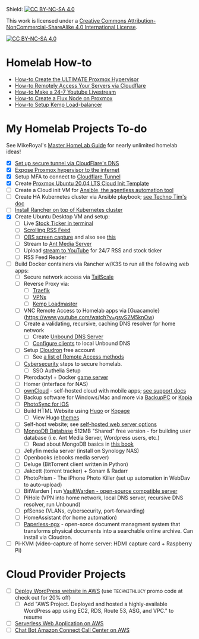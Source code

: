 Shield: [![CC BY-NC-SA 4.0][cc-by-nc-sa-shield]][cc-by-nc-sa]

This work is licensed under a
[Creative Commons Attribution-NonCommercial-ShareAlike 4.0 International License][cc-by-nc-sa].

[![CC BY-NC-SA 4.0][cc-by-nc-sa-image]][cc-by-nc-sa]

[cc-by-nc-sa]: http://creativecommons.org/licenses/by-nc-sa/4.0/
[cc-by-nc-sa-image]: https://licensebuttons.net/l/by-nc-sa/4.0/88x31.png
[cc-by-nc-sa-shield]: https://img.shields.io/badge/License-CC%20BY--NC--SA%204.0-lightgrey.svg

# Homelab How-to
- [How-to Create the ULTIMATE Proxmox Hypervisor](https://github.com/bmurrtech/how-to-homelab/blob/main/how-to_proxmox_hypervisor.md)
- [How-to Remotely Access Your Servers via Cloudflare](https://github.com/bmurrtech/how-to-homelab/blob/main/how-to_cloudflare.md)
- [How-to Make a 24-7 Youtube Livestream](https://github.com/bmurrtech/how-to-homelab/blob/main/how-to_24-7_livestream.md)
- [How-to Create a Flux Node on Proxmox](https://github.com/bmurrtech/how-to-homelab/blob/main/how-to_flux_proxmox_node.md)
- [How-to Setup Kemp Load-balancer](https://github.com/bmurrtech/how-to-homelab/blob/main/how-to_kemp_loadmaster.md)

# My Homelab Projects To-do

See MikeRoyal's [Master HomeLab Guide](https://github.com/mikeroyal/Self-Hosting-Guide) for nearly unlimited homelab ideas!

- [x] [Set up secure tunnel via CloudFlare's DNS](https://www.youtube.com/watch?v=ey4u7OUAF3c)
- [x] [Expose Proxmox hypervisor to the internet](https://www.youtube.com/watch?v=ey4u7OUAF3c)
- [x] Setup MFA to connect to [Cloudflare Tunnel](https://github.com/bmurrtech/how-to_homelab/blob/main/how-to_cloudflare.md)
- [x] Create [Proxmox Ubuntu 20.04 LTS Cloud Init Template](https://github.com/bmurrtech/how-to-homelab/blob/main/how-to_proxmox_hypervisor.md#create-cloud-image-vms)
- [ ] Create a Cloud init VM for [Ansible, the agentless automation tool](https://docs.technotim.live/posts/ansible-automation/)
- [ ] Create HA Kubernetes cluster via Ansible playbook; [see Techno Tim's doc](https://docs.technotim.live/posts/k3s-etcd-ansible/)
- [ ] [Install Rancher on top of Kubernetes cluster](https://ranchermanager.docs.rancher.com/v2.5/pages-for-subheaders/install-upgrade-on-a-kubernetes-cluster)
- [x] Create Ubuntu Desktop VM and setup:
  - [ ] Live [Stock Ticker in terminal](https://github.com/bmurrtech/mind-dump/blob/main/rtsp_rss_feed.md)
  - [ ] [Scrolling RSS Feed](https://github.com/bmurrtech/mind-dump/blob/main/rtsp_rss_feed.md)
  - [ ] [OBS screen capture](https://resources.antmedia.io/docs/simulcasting-to-social-media-channels) and also see [this](https://medium.com/@khan_honney/webrtc-replay-from-obs-hosted-rtmp-stream-b995d168497)
  - [ ] Stream to [Ant Media Server](https://github.com/bmurrtech/mind-dump/blob/main/rtsp_rss_feed.md)
  - [ ] Upload [stream to YouTube](https://resources.antmedia.io/docs/simulcasting-to-social-media-channels) for 24/7 RSS and stock ticker
  - [ ] RSS Feed Reader
- [ ] Build Docker containers via Rancher w/K3S to run all the following web apps:
  - [ ] Secure network access via [TailScale](https://tailscale.com/kb/1039/install-ubuntu-2004/)
  - [ ] Reverse Proxy via:
    - [ ] [Traefik](https://perfectmediaserver.com/remote-access/traefik101/)
    - [ ] [VPNs](https://perfectmediaserver.com/remote-access/vpns/)
    - [ ] [Kemp Loadmaster](https://github.com/bmurrtech/my-road-to-tech-job-in-22-days#kemp-loadmaster)
  - [ ] VNC Remote Access to Homelab apps via [Guacamole}(https://www.youtube.com/watch?v=gsvS2M5knOw)
  - [ ] Create a validating, recursive, caching DNS resolver fpr home network
    - [ ] Create [Unbound DNS Server](https://unbound.docs.nlnetlabs.nl/en/latest/use-cases/home-resolver.html)
    - [ ] [Configure clients](https://stevessmarthomeguide.com/home-network-dns-dnsmasq/) to local Unbound DNS
  - [ ] Setup [Cloudron](https://www.cloudron.io/store/index.html) free account
    - [ ] See [a list of Remote Access methods](https://github.com/mikeroyal/Self-Hosting-Guide#Remote-Access)
  - [ ] [Cybersecurity](https://github.com/bmurrtech/0-100-days-cloud-engineer/blob/main/home_network_cybersecurity.md) steps to secure homelab.
    - [ ] SSO Authelia Setup
  - [ ] Pterodactyl + Docker [game server](https://docs.technotim.live/posts/pterodactyl-game-server/)
  - [ ] Homer (interface for NAS)
  - [ ] [ownCloud](https://owncloud.com/pricing/) - self-hosted cloud with mobile apps; [see support docs](https://owncloud.com/docs-guides/)
  - [ ] Backup software for Windows/Mac and more via [BackupPC](https://github.com/backuppc/backuppc) or [Kopia](https://kopia.io/)
  - [ ] [PhotoSync for iOS](https://www.photosync-app.com/home.html)
  - [ ] Build HTML Website using [Hugo](https://gohugo.io/getting-started/quick-start/) or [Kopage](https://www.kopage.com/tour)
    - [ ] View Hugo [themes](https://themes.gohugo.io/)
  - [ ] Self-host website; see [self-hosted web server options](https://github.com/awesome-foss/awesome-sysadmin#web)
  - [ ] [MongoDB Database](https://www.mongodb.com/pricing) 512MB "Shared" free version - for building user database (i.e. Ant Media Server, Wordpress users, etc.)
    - [ ] Read about MongoDB basics in [this book](https://github.com/miollek/Free-Database-Books/blob/master/book/MongoDB%20Basics.pdf)
  - [ ] Jellyfin media server (install on Synology NAS)
  - [ ] Openbooks (ebooks media server)
  - [ ] Deluge (BitTorrent client written in Python)
  - [ ] Jakcett (torrent tracker) + Sonarr & Radarr
  - [ ] PhotoPrism - The iPhone Photo Killer (set up automation in WebDav to auto-upload)
  - [ ] BitWarden | run [VaultWarden - open-source compatible server](https://github.com/dani-garcia/vaultwarden)
  - [ ] PiHole (VPN into home network, local DNS server, recursive DNS resolver, run Unbound)
  - [ ] pfSense (VLANs, cybersecurity, port-forwarding)
  - [ ] HomeAssistant (for home automation)
  - [ ] [Paperless-ngx](https://docs.paperless-ngx.com/) - open-sorce document managment system that transforms physical documents into a searchable online archive. Can install via Cloudron.
- [ ] Pi-KVM (video-capture of home server: HDMI capture card + Raspberry Pi)

# Cloud Provider Projects
- [ ] [Deploy WordPress website in AWS](https://www.aosnote.com/offers/xFzqby9z/checkout) (use `TECHWITHLUCY` promo code at check out for 20% off)
  - [ ] Add "AWS Project. Deployed and hosted a highly-available WordPress app using EC2, RDS, Route 53, ASG, and VPC." to resume
- [ ] [Serverless Web Application on AWS](https://aws.amazon.com/getting-started/hands-on/build-serverless-web-app-lambda-apigateway-s3-dynamodb-cognito/)
- [ ] [Chat Bot Amazon Connect Call Center on AWS](https://github.com/aws-samples/amazon-lex-connect-workshop)
